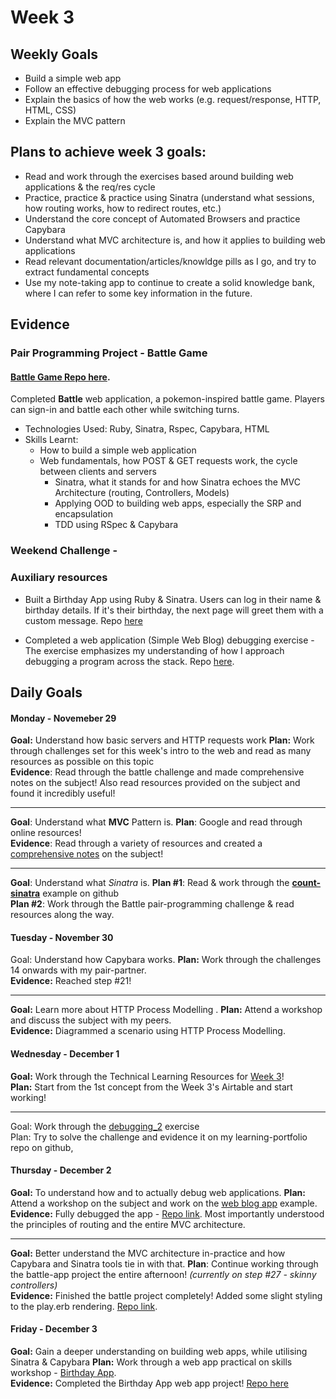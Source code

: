 # Week 3

## Weekly Goals

- Build a simple web app
- Follow an effective debugging process for web applications
- Explain the basics of how the web works (e.g. request/response, HTTP, HTML, CSS)
- Explain the MVC pattern

## Plans to achieve week 3 goals:

- Read and work through the exercises based around building web applications & the req/res cycle
- Practice, practice & practice using Sinatra (understand what sessions, how routing works, how to redirect routes, etc.)
- Understand the core concept of Automated Browsers and practice Capybara
- Understand what MVC architecture is, and how it applies to building web applications
- Read relevant documentation/articles/knowldge pills as I go, and try to extract fundamental concepts  
- Use my note-taking app to continue to create a solid knowledge bank, where I can refer to some key information in the future. 


## Evidence

### Pair Programming Project - Battle Game

#### [Battle Game Repo here](https://github.com/giorgigutsaevi/battle).
Completed **Battle** web application, a pokemon-inspired battle game. Players can sign-in and battle each other while switching turns. 

- Technologies Used: Ruby, Sinatra, Rspec, Capybara, HTML
- Skills Learnt:
	- How to build a simple web application
  - Web fundamentals, how POST & GET requests work, the cycle between clients and servers
	- Sinatra, what it stands for and how Sinatra echoes the MVC Architecture (routing, Controllers, Models)
	- Applying OOD to building web apps, especially the SRP and encapsulation
	- TDD using RSpec & Capybara

### Weekend Challenge - 


### Auxiliary resources

- Built a Birthday App using Ruby & Sinatra. Users can log in their name & birthday details. If it's their birthday, the next page will greet them with a custom message. Repo [here](https://github.com/giorgigutsaevi/birthday-counter-app)

- Completed a web application (Simple Web Blog) debugging exercise - The exercise emphasizes my understanding of how I approach debugging a program across the stack. Repo [here](https://github.com/giorgigutsaevi/debugging-blog-app).
  

## Daily Goals 
#### Monday - Novemeber 29

**Goal:** Understand how basic servers and HTTP requests work 
**Plan:** Work through challenges set for this week's intro to the web and read as many resources as possible on this topic\
**Evidence**: Read through the battle challenge and made comprehensive notes on the subject! Also read resources provided on the subject and found it incredibly useful!

---

**Goal**: Understand what **MVC** Pattern is. 
**Plan**: Google and read through online resources!\
**Evidence**: Read through a variety of resources and created a [comprehensive notes](https://www.notion.so/WEEK-3-MVC-Pattern-5cc8921e318744c1b102af257f1e72bf) on the subject! 

---

**Goal**: Understand what *Sinatra* is. 
**Plan #1**: Read & work through the **[count-sinatra](https://github.com/makersacademy/count-sinatra)** example on github\
**Plan  #2**: Work through the Battle pair-programming challenge & read resources along the way.



#### Tuesday - November 30

Goal: Understand how Capybara works.
**Plan:** Work through the challenges 14 onwards with my pair-partner.\
**Evidence:** Reached step #21!

---

**Goal:** Learn more about HTTP Process Modelling .
**Plan:** Attend a workshop and discuss the subject with my peers.\
**Evidence:** Diagrammed a scenario using HTTP Process Modelling.

#### Wednesday - December 1

**Goal:** Work through the Technical Learning Resources for [Week 3](https://airtable.com/shrlqxQm2BeUDvFyp/tblokmw6yNUO75ge6)!\
**Plan:** Start from the 1st concept from the Week 3's Airtable and start working!

---

Goal: Work through the [debugging_2](https://github.com/makersacademy/skills-workshops/tree/main/how_the_web_works/debugging_2) exercise\
Plan: Try to solve the challenge and evidence it on my learning-portfolio repo on github,

#### Thursday - December 2

**Goal:** To understand how and to actually debug web applications.
**Plan:** Attend a workshop on the subject and work on the [web blog app](https://github.com/makersacademy/skills-workshops/tree/main/how_the_web_works/debugging_blog_app) example.\
**Evidence:** Fully debugged the app - [Repo link](https://github.com/giorgigutsaevi/debugging-blog-app). Most importantly understood the principles of routing and the entire MVC architecture. 

---

**Goal:** Better understand the MVC architecture in-practice and how Capybara and Sinatra tools tie in with that.
**Plan**: Continue working through the battle-app project the entire afternoon! *(currently on step #27 - skinny controllers)*\
**Evidence:** Finished the battle project completely! Added some slight styling to the play.erb rendering. [Repo link](https://github.com/giorgigutsaevi/battle).


#### Friday - December 3

**Goal:** Gain a deeper understanding on building web apps, while utilising Sinatra & Capybara
**Plan:** Work through a web app practical on skills workshop - [Birthday App](https://github.com/makersacademy/course/blob/main/intro_to_the_web/post_challenges/birthday_app.md).\
**Evidence:**  Completed the Birthday App web app project! [Repo here](https://github.com/giorgigutsaevi/birthday-counter-app)